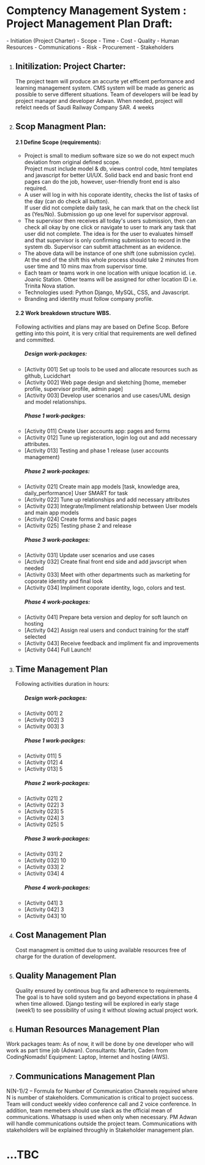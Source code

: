 <h1> Comptency Management System : Project Management Plan Draft: </h1>
    - Initiation (Project Charter)
    - Scope
    - Time
    - Cost
    - Quality
    - Human Resources
    - Communications
    - Risk
    - Procurement
    - Stakeholders

1. <h2> Initilization: Project Charter:</h2>
    The project team will produce an accurte yet efficent performance and learning management system.
    CMS system will be made as generic as possible to serve different situations.
    Team of developers will be lead by project manager and developer Adwan.
    When needed, project will refelct needs of Saudi Railway Company SAR.
    4 weeks

2. <h2> Scop Managment Plan:</h2>
    <h4>2.1 Define Scope (requirements):</h4> <ul>
        <li> Project is small to medium software size so we do not expect much deviation from original defined scope.</li> Project must include model & db, views control code, html templates and javascript for better UI/UX.</li>
        Solid back end and basic front end pages can do the job, however, user-friendly front end is also required.</li>
        <li> A user will log in with his coporate identity, checks the list of tasks of the day (can do check all button).</li>
        If user did not complete daily task, he can mark that on the check list as (Yes/No). Submission go up one level for supervisor approval.</li>
        <li> The supervisor then receives all today's users submission, then can check all okay by one click or navigate to user to mark any task that user did not complete. The idea is for the user to evaluates himself and that supervisor is only confirming submission to record in the system db. Supervisor can submit attachment as an evidence.</li>
        <li> The above data will be instance of one shift (one submission cycle). At the end of the shift this whole process should take 2 minutes from user time and 10 mins max from supervisor time.</li>
        <li> Each team or teams work in one location with unique location id. i.e. Joanic Station. Other teams will be assigned for other location ID i.e. Trinita Nova station.</li>
        <li> Technologies used: Python Django, MySQL, CSS, and Javascript.</li>
        <li> Branding and identity must follow company profile.</li> </ul>
    <h4>2.2 Work breakdown structure WBS.</h4>
        Following activities and plans may are based on Define Scop. Before getting into this point, it is very critial that requirements are well defined and committed.<ul>
        <h5>Design work-packages:</h5>
            <li> [Activity 001] Set up tools to be used and allocate resources such as github, Lucidchart</li>
            <li> [Activity 002] Web page design and sketching [home, memeber profile, supervisor profile, admin page]</li>
            <li> [Activity 003] Develop user scenarios and use cases/UML design and model relationships.</li>
        <h5>Phase 1 work-packges:</h5>
            <li> [Activity 011] Create User accounts app: pages and forms</li>
            <li> [Activity 012] Tune up registeration, login log out and add necessary attributes.</li>
            <li> [Activity 013] Testing and phase 1 release (user accounts management)</li>
        <h5>Phase 2 work-packages:</h5>
            <li> [Activity 021] Create main app models [task, knowledge area, daily_performance] User SMART for task</li>
            <li> [Activity 022] Tune up relationships and add necessary attributes</li>
            <li> [Activity 023] Integrate/Impliment relationship between User models and main app models</li>
            <li> [Activity 024] Create forms and basic pages</li>
            <li> [Activity 025] Testing phase 2 and release</li>
        <h5>Phase 3 work-packages:</h5>
            <li> [Activity 031] Update user scenarios and use cases
            <li> [Activity 032] Create final front end side and add javscript when needed</li>
            <li> [Activity 033] Meet with other departments such as marketing for coporate identity and final look</li>
            <li> [Activity 034] Impliment coporate identity, logo, colors and test.</li>
        <h5>Phase 4 work-packages:</h5>
            <li> [Activity 041] Prepare beta version and deploy for soft launch on hosting</li>
            <li> [Activity 042] Assign real users and conduct training for the staff selected</li>
            <li> [Activity 043] Receive feedback and impliment fix and improvements</li>
            <li> [Activity 044] Full Launch!</li></ul>

3. <h2> Time Management Plan</h2>
    Following activities duration in hours:<ul>
       <h5>Design work-packages:</h5>
            <li> [Activity 001] 2</li>
            <li> [Activity 002] 3</li>
            <li> [Activity 003] 3</li>
        <h5>Phase 1 work-packges:</h5>
            <li> [Activity 011] 5</li>
            <li> [Activity 012] 4</li>
            <li> [Activity 013] 5</li>
        <h5>Phase 2 work-packages:</h5>
            <li> [Activity 021] 2</li>
            <li> [Activity 022] 3</li>
            <li> [Activity 023] 5</li>
            <li> [Activity 024] 3</li>
            <li> [Activity 025] 5</li>
        <h5>Phase 3 work-packages:</h5>
            <li> [Activity 031] 2</li>
            <li> [Activity 032] 10</li>
            <li> [Activity 033] 2</li>
            <li> [Activity 034] 4</li>
        <h5>Phase 4 work-packages:</h5>
            <li> [Activity 041] 3</li>
            <li> [Activity 042] 3</li>
            <li> [Activity 043] 10</li> </ul>

4. <h2> Cost Management Plan</h2>
    Cost managment is omitted due to using available resources free of charge for the duration of development.

5. <h2> Quality Management Plan</h2>
    Quality ensured by continous bug fix and adherence to requirements. The goal is to have solid system and go beyond expectations in phase 4 when time allowed.
    Django testing will be explored in early stage (week1) to see possibility of using it without slowing actual project work.

6. <h2> Human Resources Management Plan</h2>
Work packages team: As of now, it will be done by one developer who will work as part time job (Adwan).
    Consultants: Martin, Caden from CodingNomads!
    Equipment: Laptop, Internet and hosting (AWS).

7. <h2> Communications Management Plan </h2>
N(N-1)/2 – Formula for Number of Communication Channels required where N is number of stakeholders. Communication is critical to project success. Team will conduct weekly video conference call and 2 voice conference. In addition, team memebers should use slack as the official mean of communications. Whatsapp is used when only when necessary.
PM Adwan will handle communications outside the project team. Communications with stakeholders will be explained throughly in Stakeholder management plan.

<h1>...TBC</h1>
